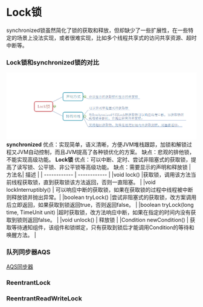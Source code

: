 # Lock锁
  synchronized锁虽然简化了锁的获取和释放，但却缺少了一些扩展性，在一些特定的场景上没法实现，或者很难实现，比如多个线程共享式的访问共享资源、超时中断等。
### Lock锁和synchronized锁的对比
![Lock锁](https://github.com/sunwnehongl/LearningSummary/blob/master/image/concurrent/Lock%E9%94%81.png "Lock锁")
**synchronized**
优点：实现简单，语义清晰，方便JVM堆栈跟踪，加锁和解锁过程又JVM自动控制，而且JVM提高了各种锁优化的方案。
缺点：悲观的排他锁，不能实现高级功能。
**Lock锁**
优点：可以中断、定时、尝试非阻塞式的获取锁，提高了读写锁、公平锁、非公平锁等高级功能。
缺点：需要显示的声明和释放锁
|   方法名| 描述  |
| ------------ | ------------ |
|void lock() |获取锁，调用该方法当前线程获取锁，直到获取锁该方法返回，否则一直阻塞。   |
|void lockInterruptibly()   | 可以响应中断的获取锁，如果在获取锁的过程中线程被中断则释放锁并抛出异常。|
|boolean tryLock()   |尝试非阻塞式的获取锁，改方案调用后立即返回，如果获取到锁返回true，否则返回false。   |
|boolean tryLock(long time, TimeUnit unit)   |超时获取锁，改方法响应中断，如果在指定的时间内没有获取到锁则返回false。   |
|void unlock()   | 释放锁  |
|Condition newCondition()   | 获取等待通知组件，该组件和锁绑定，只有获取到锁后才能调用Condition的等待和唤醒方法。  |

### 队列同步器AQS
[AQS同步器](https://github.com/sunwnehongl/LearningSummary/blob/master/java%E7%9F%A5%E8%AF%86%E6%80%BB%E7%BB%93/java%E5%B9%B6%E5%8F%91/AQS.md "AQS同步器")
### ReentrantLock
### ReentrantReadWriteLock
